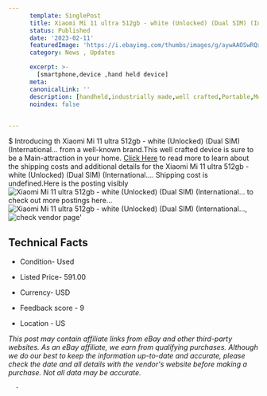 ```yaml
---
      template: SinglePost
      title: Xiaomi Mi 11 ultra 512gb - white (Unlocked) (Dual SIM) (International...
      status: Published
      date: '2023-02-11'
      featuredImage: 'https://i.ebayimg.com/thumbs/images/g/aywAAOSwRQxj3auv/s-l225.jpg'
      category: News , Updates

      excerpt: >-
        [smartphone,device ,hand held device]
      meta:
      canonicalLink: ''
      description: [handheld,industrially made,well crafted,Portable,Mobile,Compact,Convenient,Lightweight,Maneuverable,Man-portable,Miniature,Carriable,Hand-held,Light,Holdable,Transportable,Mobile device,Pocket-sized,On-the-go,Wireless,Cordless,Compact size,Convenient size, smartphone,device ,hand held device]
      noindex: false
      

---
```

$
      Introducing th Xiaomi Mi 11 ultra 512gb - white (Unlocked) (Dual SIM) (International... from a well-known brand.This well crafted device  is sure to be a Main-attraction in your home. [Click Here](https://www.ebay.com/itm/125766179201?hash=item1d483f9981%3Ag%3AaywAAOSwRQxj3auv&mkevt=1&mkcid=1&mkrid=711-53200-19255-0&campid=%253CePNCampaignId%253E&customid=%253CreferenceId%253E&toolid=10049) to read more to learn about the shipping costs and additional details for the Xiaomi Mi 11 ultra 512gb - white (Unlocked) (Dual SIM) (International.... Shipping cost is undefined.Here is the posting visibly ![Xiaomi Mi 11 ultra 512gb - white (Unlocked) (Dual SIM) (International...](https://i.ebayimg.com/thumbs/images/g/aywAAOSwRQxj3auv/s-l225.jpg) to check out more postings here... ![Xiaomi Mi 11 ultra 512gb - white (Unlocked) (Dual SIM) (International...](https://i.ebayimg.com/images/g/aywAAOSwRQxj3auv/s-l1600.jpg), ![check vendor page](https://origin-galleryplus.ebayimg.com/ws/web/125766179201_2_0_1/225x225.jpg,https://origin-galleryplus.ebayimg.com/ws/web/125766179201_3_0_1/225x225.jpg,https://origin-galleryplus.ebayimg.com/ws/web/125766179201_4_0_1/225x225.jpg,https://origin-galleryplus.ebayimg.com/ws/web/125766179201_5_0_1/225x225.jpg,https://origin-galleryplus.ebayimg.com/ws/web/125766179201_6_0_1/225x225.jpg)'

      

 ## Technical Facts 



     
      

 - Condition- Used 


      

 - Listed Price- 591.00 


      

 - Currency- USD 


      

 - Feedback score - 9 


      

 - Location - US 


      
      

 *_This post may contain affiliate links from eBay and other third-party websites. As an eBay affiliate, we earn from qualifying purchases. Although we do our best to keep the information up-to-date and accurate, please check the date and all details with the vendor's website before making a purchase. Not all data may be accurate._*




      -
